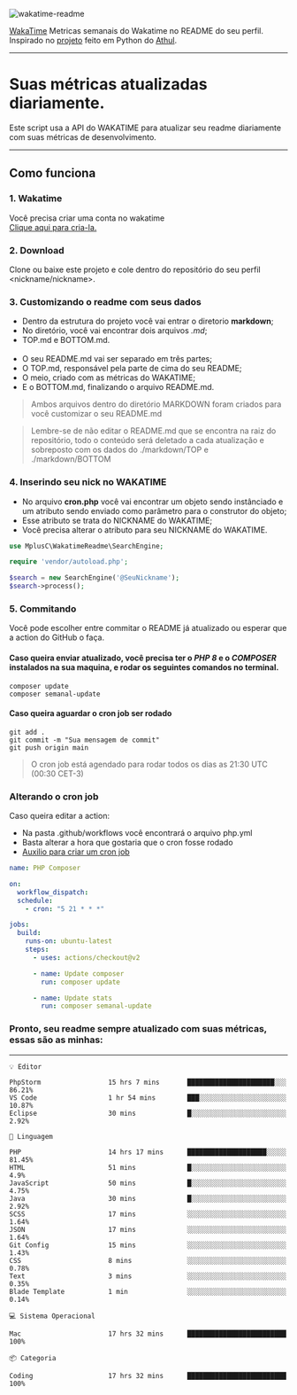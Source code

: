 ![wakatime-readme](https://socialify.git.ci/bymatheus/wakatime-readme/image?description=1&descriptionEditable=M%C3%A9tricas%20semanais%20do%20Wakatime%20no%20seu%20README%20de%20perfil.&font=KoHo&forks=1&language=1&owner=1&pattern=Signal&stargazers=1&theme=Dark)

[WakaTime](https://wakatime.com) Metricas semanais do Wakatime no README do seu perfil. <br>
Inspirado no [projeto](https://github.com/athul/waka-readme) feito em Python do [Athul](https://github.com/athul).
___

# Suas métricas atualizadas diariamente.
Este script usa a API do WAKATIME para atualizar seu readme diariamente com suas métricas de desenvolvimento.

___

## Como funciona

### 1. Wakatime
Você precisa criar uma conta no wakatime <br>
[Clique aqui para cria-la.](https://wakatime.com) 

### 2. Download
Clone ou baixe este projeto e cole dentro do repositório do seu perfil <nickname/nickname>.

### 3. Customizando o readme com seus dados
- Dentro da estrutura do projeto você vai entrar o diretorio **markdown**;  
- No diretório, você vai encontrar dois arquivos *.md*;
- TOP.md e BOTTOM.md.
<br><br>
- O seu README.md vai ser separado em três partes; 
- O TOP.md, responsável pela parte de cima do seu README;
- O meio, criado com as métricas do WAKATIME;
- E o BOTTOM.md, finalizando o arquivo README.md.<br>

> Ambos arquivos dentro do diretório MARKDOWN foram criados para você customizar o seu README.md

> Lembre-se de não editar o README.md que se encontra na raiz do repositório, todo o conteúdo será deletado a cada atualização e sobreposto com os dados do ./markdown/TOP e ./markdown/BOTTOM

### 4. Inserindo seu nick no WAKATIME
- No arquivo **cron.php** você vai encontrar um objeto sendo instânciado e um atributo sendo enviado como parâmetro para o construtor do objeto;
- Esse atributo se trata do NICKNAME do WAKATIME;
- Você precisa alterar o atributo para seu NICKNAME do WAKATIME.

```php
use MplusC\WakatimeReadme\SearchEngine;

require 'vendor/autoload.php';

$search = new SearchEngine('@SeuNickname');
$search->process();
```

### 5. Commitando
Você pode escolher entre commitar o README já atualizado ou esperar que a action do GitHub o faça. <br>

#### Caso queira enviar atualizado, você precisa ter o *PHP 8* e o *COMPOSER* instalados na sua maquina, e rodar os seguintes comandos no terminal.
```composer
composer update
composer semanal-update 
```

#### Caso queira aguardar o cron job ser rodado 
```git 
git add .
git commit -m "Sua mensagem de commit"
git push origin main
```

>O cron job está agendado para rodar todos os dias as 21:30 UTC (00:30 CET-3) 

### Alterando o cron job
Caso queira editar a action:

- Na pasta .github/workflows você encontrará o arquivo php.yml
- Basta alterar a hora que gostaria que o cron fosse rodado
- [Auxilio para criar um cron job](https://crontab.guru)

```yml
name: PHP Composer

on:
  workflow_dispatch:
  schedule:
    - cron: "5 21 * * *"

jobs:
  build:
    runs-on: ubuntu-latest
    steps:
      - uses: actions/checkout@v2

      - name: Update composer
        run: composer update

      - name: Update stats
        run: composer semanal-update
```

### Pronto, seu readme sempre atualizado com suas métricas, essas são as minhas:

___
```text
💡 Editor

PhpStorm                 15 hrs 7 mins       ██████████████████████░░░     86.21%
VS Code                  1 hr 54 mins        ███░░░░░░░░░░░░░░░░░░░░░░     10.87%
Eclipse                  30 mins             █░░░░░░░░░░░░░░░░░░░░░░░░      2.92%
```
```text
💬 Linguagem

PHP                      14 hrs 17 mins      ████████████████████░░░░░     81.45%
HTML                     51 mins             █░░░░░░░░░░░░░░░░░░░░░░░░       4.9%
JavaScript               50 mins             █░░░░░░░░░░░░░░░░░░░░░░░░      4.75%
Java                     30 mins             █░░░░░░░░░░░░░░░░░░░░░░░░      2.92%
SCSS                     17 mins             ░░░░░░░░░░░░░░░░░░░░░░░░░      1.64%
JSON                     17 mins             ░░░░░░░░░░░░░░░░░░░░░░░░░      1.64%
Git Config               15 mins             ░░░░░░░░░░░░░░░░░░░░░░░░░      1.43%
CSS                      8 mins              ░░░░░░░░░░░░░░░░░░░░░░░░░      0.78%
Text                     3 mins              ░░░░░░░░░░░░░░░░░░░░░░░░░      0.35%
Blade Template           1 min               ░░░░░░░░░░░░░░░░░░░░░░░░░      0.14%
```
```text
💻 Sistema Operacional

Mac                      17 hrs 32 mins      █████████████████████████       100%
```
```text
📦 Categoria

Coding                   17 hrs 32 mins      █████████████████████████       100%
```
